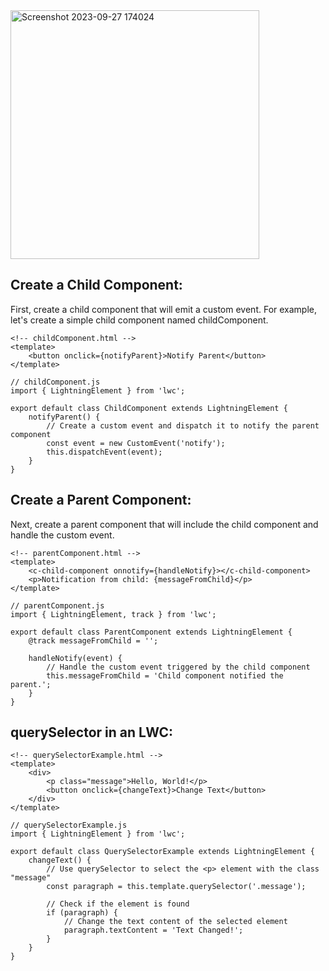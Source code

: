 
<img width="398" alt="Screenshot 2023-09-27 174024" src="https://github.com/gaurravlokhande/Javascript-for-Salesforce-Developers-Lwc-Components-1.md/assets/119065314/0ba6c84d-7551-44af-888e-5b06ea788be3">


## Create a Child Component:

First, create a child component that will emit a custom event. For example, let's create a simple child component named childComponent.

```
<!-- childComponent.html -->
<template>
    <button onclick={notifyParent}>Notify Parent</button>
</template>
```

```
// childComponent.js
import { LightningElement } from 'lwc';

export default class ChildComponent extends LightningElement {
    notifyParent() {
        // Create a custom event and dispatch it to notify the parent component
        const event = new CustomEvent('notify');
        this.dispatchEvent(event);
    }
}
```

## Create a Parent Component:

Next, create a parent component that will include the child component and handle the custom event.

```
<!-- parentComponent.html -->
<template>
    <c-child-component onnotify={handleNotify}></c-child-component>
    <p>Notification from child: {messageFromChild}</p>
</template>
```

```
// parentComponent.js
import { LightningElement, track } from 'lwc';

export default class ParentComponent extends LightningElement {
    @track messageFromChild = '';

    handleNotify(event) {
        // Handle the custom event triggered by the child component
        this.messageFromChild = 'Child component notified the parent.';
    }
}
```


## querySelector in an LWC:

```
<!-- querySelectorExample.html -->
<template>
    <div>
        <p class="message">Hello, World!</p>
        <button onclick={changeText}>Change Text</button>
    </div>
</template>
```

```
// querySelectorExample.js
import { LightningElement } from 'lwc';

export default class QuerySelectorExample extends LightningElement {
    changeText() {
        // Use querySelector to select the <p> element with the class "message"
        const paragraph = this.template.querySelector('.message');

        // Check if the element is found
        if (paragraph) {
            // Change the text content of the selected element
            paragraph.textContent = 'Text Changed!';
        }
    }
}
```
